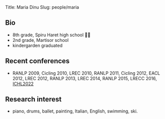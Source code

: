 ﻿Title: Maria Dinu
Slug: people/maria


## Bio
- 8th grade, Spiru Haret high school 🌋🎹
- 2nd grade, Martisor school
- kindergarden graduated

## Recent conferences

- RANLP 2009, Cicling 2010, LREC 2010, RANLP 2011, Cicling 2012, EACL 2012, LREC 2012, RANLP 2013, LREC 2014, RANLP 2015, LRECC 2016, [ICHL2022](https://ichl.ling-phil.ox.ac.uk/)

## Research interest

- piano, drums, ballet, painting, Italian, English, swimming, ski.



